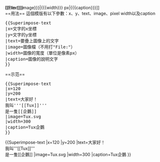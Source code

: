 <div style="position: relative;"><div class{{{x|}}}="hiddenStructure" style="position: absolute; left: {{{x|0}}}px; top: {{{y|0}}}px; padding: 0;">{{{text}}}</div>[[File:{{{image}}}|{{{width}}} px|{{{caption}}}]]</div>
<noinclude>
==用法==
這個模版有以下參數：x、y、text、image、pixel width以及caption

<pre>
{{Superimpose-text
|x=文字的x坐標
|y=文字的y坐標
|text=要疊上圖像上的文字
|image=圖像檔（不用打"File:"）
|width=圖像的寬度（單位是像素px）
|caption=圖像的說明文字
}}
</pre>

==示范==
<pre>
{{Superimpose-text
|x=120
|y=200
|text=大家好！<br>我叫'''[[Tux]]'''<br>是一隻[[企鵝]]
|image=Tux.svg
|width=300
|caption=Tux企鵝
}}
</pre>

{{Superimpose-text
|x=120
|y=200
|text=大家好！<br>我叫'''[[Tux]]'''<br>是一隻[[企鵝]]
|image=Tux.svg
|width=300
|caption=Tux企鵝
}}

</noinclude>